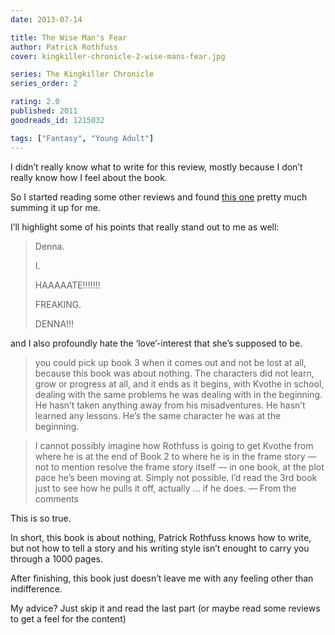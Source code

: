 ```yaml
---
date: 2013-07-14

title: The Wise Man's Fear
author: Patrick Rothfuss
cover: kingkiller-chronicle-2-wise-mans-fear.jpg

series: The Kingkiller Chronicle
series_order: 2

rating: 2.0
published: 2011
goodreads_id: 1215032

tags: ["Fantasy", "Young Adult"]
---
```


I didn’t really know what to write for this review, mostly because I don’t really know how I feel about the book.

<!--more-->

So I started reading some other reviews and found [this one](http://www.goodreads.com/review/show/206040779) pretty much summing it up for me.

I’ll highlight some of his points that really stand out to me as well:

> Denna.
>
> I.
>
> HAAAAATE!!!!!!!
>
> FREAKING.
>
> DENNA!!!

and I also profoundly hate the ‘love’-interest that she’s supposed to be.

> you could pick up book 3 when it comes out and not be lost at all, because this book was about nothing. The characters did not learn, grow or progress at all, and it ends as it begins, with Kvothe in school, dealing with the same problems he was dealing with in the beginning. He hasn’t taken anything away from his misadventures. He hasn’t learned any lessons. He’s the same character he was at the beginning.

> I cannot possibly imagine how Rothfuss is going to get Kvothe from where he is at the end of Book 2 to where he is in the frame story — not to mention resolve the frame story itself — in one book, at the plot pace he’s been moving at. Simply not possible. I’d read the 3rd book just to see how he pulls it off, actually … if he does.
> — From the comments

This is so true.

In short, this book is about nothing, Patrick Rothfuss knows how to write, but not how to tell a story and his writing style isn’t enought to carry you through a 1000 pages.

After finishing, this book just doesn’t leave me with any feeling other than indifference.

My advice? Just skip it and read the last part (or maybe read some reviews to get a feel for the content)
